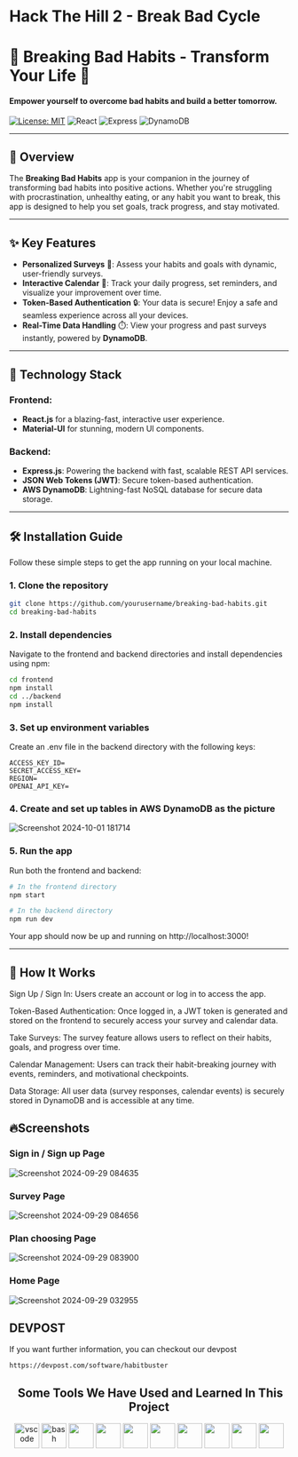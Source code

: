 # Hack The Hill 2 - Break Bad Cycle

# 🚀 Breaking Bad Habits - Transform Your Life 🌟


#### **Empower yourself to overcome bad habits and build a better tomorrow.**

[![License: MIT](https://img.shields.io/badge/License-MIT-green.svg)](LICENSE)
![React](https://img.shields.io/badge/Frontend-React-blue)
![Express](https://img.shields.io/badge/Backend-Express.js-green)
![DynamoDB](https://img.shields.io/badge/Database-DynamoDB-orange)

---

## 🎯 **Overview**
The **Breaking Bad Habits** app is your companion in the journey of transforming bad habits into positive actions. Whether you're struggling with procrastination, unhealthy eating, or any habit you want to break, this app is designed to help you set goals, track progress, and stay motivated.

---

## ✨ **Key Features**
- **Personalized Surveys** 📝: Assess your habits and goals with dynamic, user-friendly surveys.
- **Interactive Calendar** 📅: Track your daily progress, set reminders, and visualize your improvement over time.
- **Token-Based Authentication** 🔒: Your data is secure! Enjoy a safe and seamless experience across all your devices.
- **Real-Time Data Handling** ⏱️: View your progress and past surveys instantly, powered by **DynamoDB**.

---

## 🚀 **Technology Stack**
### Frontend:
- **React.js** for a blazing-fast, interactive user experience.
- **Material-UI** for stunning, modern UI components.

### Backend:
- **Express.js**: Powering the backend with fast, scalable REST API services.
- **JSON Web Tokens (JWT)**: Secure token-based authentication.
- **AWS DynamoDB**: Lightning-fast NoSQL database for secure data storage.


---

## 🛠️ **Installation Guide**
Follow these simple steps to get the app running on your local machine.

### **1. Clone the repository**
```bash
git clone https://github.com/yourusername/breaking-bad-habits.git
cd breaking-bad-habits
```

### **2. Install dependencies**
Navigate to the frontend and backend directories and install dependencies using npm:
```bash
cd frontend
npm install
cd ../backend
npm install
```

### **3. Set up environment variables**
Create an .env file in the backend directory with the following keys:
```
ACCESS_KEY_ID=
SECRET_ACCESS_KEY=
REGION=
OPENAI_API_KEY=
```

### **4. Create and set up tables in AWS DynamoDB as the picture**
![Screenshot 2024-10-01 181714](https://github.com/user-attachments/assets/993e70c6-d752-41e7-a9f1-4e0ff21f9faa)

### **5. Run the app**
Run both the frontend and backend:
```bash
# In the frontend directory
npm start

# In the backend directory
npm run dev
```
Your app should now be up and running on http://localhost:3000!

---

## 🧠 **How It Works**

Sign Up / Sign In: Users create an account or log in to access the app.

Token-Based Authentication: Once logged in, a JWT token is generated and stored on the frontend to securely access your survey and calendar data.

Take Surveys: The survey feature allows users to reflect on their habits, goals, and progress over time.

Calendar Management: Users can track their habit-breaking journey with events, reminders, and motivational checkpoints.

Data Storage: All user data (survey responses, calendar events) is securely stored in DynamoDB and is accessible at any time.


## 🔥**Screenshots**

### Sign in / Sign up Page
![Screenshot 2024-09-29 084635](https://github.com/user-attachments/assets/d67aeee3-e7aa-4bf5-965c-f4b655c60f99)

### Survey Page
![Screenshot 2024-09-29 084656](https://github.com/user-attachments/assets/81b566ba-5cf8-4acd-981a-7e0f22a1f522)

### Plan choosing Page
![Screenshot 2024-09-29 083900](https://github.com/user-attachments/assets/b6ffee36-fd19-4b7a-9888-889de88ec54d)

### Home Page
![Screenshot 2024-09-29 032955](https://github.com/user-attachments/assets/2d1c454f-daf6-49d9-b8f8-2763ed15006f)


## DEVPOST

If you want further information, you can checkout our devpost

```
https://devpost.com/software/habitbuster
```

<h2 align="center"> &nbsp;Some Tools We Have Used and Learned In This Project</h2>
<p align="center">
<img src="https://cdn.jsdelivr.net/gh/devicons/devicon/icons/vscode/vscode-original.svg" alt="vscode" width="45" height="45"/>
<img src="https://cdn.jsdelivr.net/gh/devicons/devicon/icons/bash/bash-original.svg" alt="bash" width="45" height="45"/>
<img src="https://cdn.jsdelivr.net/gh/devicons/devicon@latest/icons/express/express-original.svg" width="45" height="45"/>
<img src="https://cdn.jsdelivr.net/gh/devicons/devicon@latest/icons/javascript/javascript-original.svg" width="45" height="45"/>
<img src="https://cdn.jsdelivr.net/gh/devicons/devicon@latest/icons/html5/html5-original.svg" width="45" height="45"/>
<img src="https://cdn.jsdelivr.net/gh/devicons/devicon@latest/icons/css3/css3-original.svg" width="45" height="45"/>
<img src="https://cdn.jsdelivr.net/gh/devicons/devicon@latest/icons/react/react-original.svg" width="45" height="45"/>
<img src="https://cdn.jsdelivr.net/gh/devicons/devicon@latest/icons/nodejs/nodejs-plain-wordmark.svg" width="45" height="45"/>
<img src="https://cdn.jsdelivr.net/gh/devicons/devicon@latest/icons/git/git-plain-wordmark.svg" width="45" height="45"/>
<img src="https://cdn.jsdelivr.net/gh/devicons/devicon@latest/icons/dynamodb/dynamodb-original.svg" width="45" height="45" />

